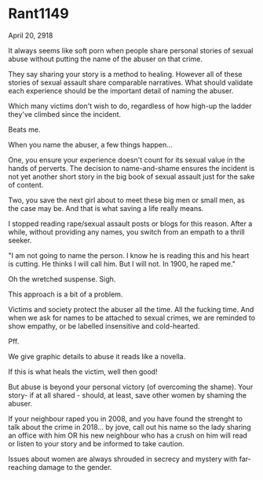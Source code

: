 # Rant1149


April 20, 2918

It always seems like soft porn when people share personal stories of sexual abuse without putting the name of the abuser on that crime. 

They say sharing your story is a method to healing. However all of these stories of sexual assault share comparable narratives. What should validate each experience should be the important detail of naming the abuser. 

Which many victims don't wish to do, regardless of how high-up the ladder they've climbed since the incident.

Beats me.

When you name the abuser, a few things happen...

One, you ensure your experience doesn't count for its sexual value in the hands of perverts. The decision to name-and-shame ensures the incident is not yet another short story in the big book of sexual assault just for the sake of content.

Two, you save the next girl about to meet these big men or small men, as the case may be. And that is what saving a life really means.

I stopped reading rape/sexual assault posts or blogs for this reason. After a while, without providing any names, you switch from an empath to a thrill seeker.

"I am not going to name the person. I know he is reading this and his heart is cutting. He thinks I will call him. But I will not. In 1900, he raped me."

Oh the wretched suspense. Sigh.

This approach is a bit of a problem.

Victims and society protect  the abuser all the time. All the fucking time. And when we ask for names to be attached to sexual crimes, we are reminded to show empathy, or be labelled insensitive and cold-hearted.

Pff.

We give graphic details to abuse it reads like a novella.

If this is what heals the victim, well then good!

But abuse is beyond your personal victory (of overcoming the shame). Your story- if at all shared - should, at least, save other women by shaming the abuser.

If your neighbour raped you in 2008, and you have found the strenght to talk about the crime in 2018... by jove, call out his name so the lady sharing an office with him OR his new neighbour who has a crush on him will read or listen to your story and be informed to take caution.

Issues about women are always shrouded in secrecy and mystery with far-reaching damage to the gender.